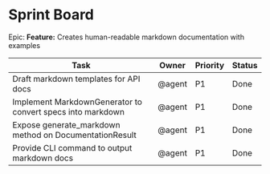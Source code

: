 # Sprint Board

Epic: **Feature:** Creates human-readable markdown documentation with examples

| Task | Owner | Priority | Status |
| --- | --- | --- | --- |
| Draft markdown templates for API docs | @agent | P1 | Done |
| Implement MarkdownGenerator to convert specs into markdown | @agent | P1 | Done |
| Expose generate_markdown method on DocumentationResult | @agent | P1 | Done |
| Provide CLI command to output markdown docs | @agent | P1 | Done |
